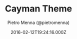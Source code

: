 ---
title: Cayman Theme
github: 'https://github.com/pietromenna/jekyll-cayman-theme'
demo: 'https://jasonlong.github.io/cayman-theme/'
author: Pietro Menna (@pietromenna)
ssg:
  - Jekyll
cms:
  - No Cms
date: 2016-02-12T19:24:16.000Z
github_branch: master
description: >-
  A Jekyll theme for the responsive theme for GitHub Pages
  https://jasonlong.github.io/cayman-theme/
stale: true
---